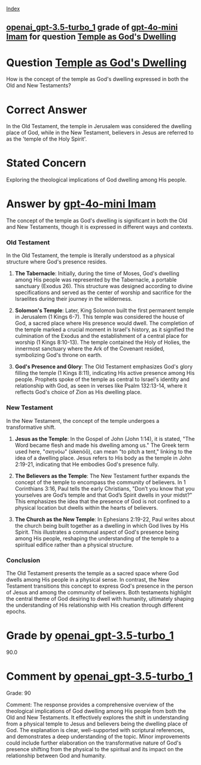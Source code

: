 
[Index](../../../../index.md)
## [openai_gpt-3.5-turbo_1](../../../grading_models/openai_gpt-3.5-turbo_1.md) grade of [gpt-4o-mini Imam](../../../answering_models/gpt-4o-mini_Imam.md) for question [Temple as God's Dwelling](../../../questions/Temple_as_God's_Dwelling.md)

# Question [Temple as God's Dwelling](../../../questions/Temple_as_God's_Dwelling.md)
How is the concept of the temple as God's dwelling expressed in both the Old and New Testaments?

# Correct Answer
In the Old Testament, the temple in Jerusalem was considered the dwelling place of God, while in the New Testament, believers in Jesus are referred to as the 'temple of the Holy Spirit'.

# Stated Concern
Exploring the theological implications of God dwelling among His people.

# Answer by [gpt-4o-mini Imam](../../../answering_models/gpt-4o-mini_Imam.md)
The concept of the temple as God's dwelling is significant in both the Old and New Testaments, though it is expressed in different ways and contexts.

### Old Testament

In the Old Testament, the temple is literally understood as a physical structure where God's presence resides. 

1. **The Tabernacle**: Initially, during the time of Moses, God's dwelling among His people was represented by the Tabernacle, a portable sanctuary (Exodus 26). This structure was designed according to divine specifications and served as the center of worship and sacrifice for the Israelites during their journey in the wilderness.

2. **Solomon's Temple**: Later, King Solomon built the first permanent temple in Jerusalem (1 Kings 6-7). This temple was considered the house of God, a sacred place where His presence would dwell. The completion of the temple marked a crucial moment in Israel's history, as it signified the culmination of the Exodus and the establishment of a central place for worship (1 Kings 8:10-13). The temple contained the Holy of Holies, the innermost sanctuary where the Ark of the Covenant resided, symbolizing God's throne on earth.

3. **God's Presence and Glory**: The Old Testament emphasizes God's glory filling the temple (1 Kings 8:11), indicating His active presence among His people. Prophets spoke of the temple as central to Israel's identity and relationship with God, as seen in verses like Psalm 132:13-14, where it reflects God's choice of Zion as His dwelling place.

### New Testament

In the New Testament, the concept of the temple undergoes a transformative shift.

1. **Jesus as the Temple**: In the Gospel of John (John 1:14), it is stated, "The Word became flesh and made his dwelling among us." The Greek term used here, "σκηνόω" (skenóō), can mean "to pitch a tent," linking to the idea of a dwelling place. Jesus refers to His body as the temple in John 2:19-21, indicating that He embodies God's presence fully.

2. **The Believers as the Temple**: The New Testament further expands the concept of the temple to encompass the community of believers. In 1 Corinthians 3:16, Paul tells the early Christians, "Don’t you know that you yourselves are God’s temple and that God’s Spirit dwells in your midst?" This emphasizes the idea that the presence of God is not confined to a physical location but dwells within the hearts of believers.

3. **The Church as the New Temple**: In Ephesians 2:19-22, Paul writes about the church being built together as a dwelling in which God lives by His Spirit. This illustrates a communal aspect of God's presence being among His people, reshaping the understanding of the temple to a spiritual edifice rather than a physical structure.

### Conclusion

The Old Testament presents the temple as a sacred space where God dwells among His people in a physical sense. In contrast, the New Testament transitions this concept to express God's presence in the person of Jesus and among the community of believers. Both testaments highlight the central theme of God desiring to dwell with humanity, ultimately shaping the understanding of His relationship with His creation through different epochs.

# Grade by [openai_gpt-3.5-turbo_1](../../../grading_models/openai_gpt-3.5-turbo_1.md)
90.0

# Comment by [openai_gpt-3.5-turbo_1](../../../grading_models/openai_gpt-3.5-turbo_1.md)
Grade: 90

Comment: The response provides a comprehensive overview of the theological implications of God dwelling among His people from both the Old and New Testaments. It effectively explores the shift in understanding from a physical temple to Jesus and believers being the dwelling place of God. The explanation is clear, well-supported with scriptural references, and demonstrates a deep understanding of the topic. Minor improvements could include further elaboration on the transformative nature of God's presence shifting from the physical to the spiritual and its impact on the relationship between God and humanity.
